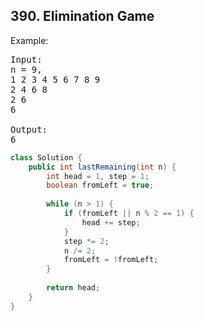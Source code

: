 ## 390. Elimination Game

Example:
<pre>
Input:
n = 9,
1 2 3 4 5 6 7 8 9
2 4 6 8
2 6
6

Output:
6
</pre>

```java
class Solution {
    public int lastRemaining(int n) {
        int head = 1, step = 1;
        boolean fromLeft = true;
        
        while (n > 1) {
            if (fromLeft || n % 2 == 1) {
                head += step;                
            }
            step *= 2;
            n /= 2;
            fromLeft = !fromLeft;
        }
        
        return head;
    }
}
```

